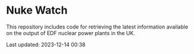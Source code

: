 # Nuke Watch

This repository includes code for retrieving the latest information available on the output of EDF nuclear power plants in the UK.

Last updated: 2023-12-14 00:38
